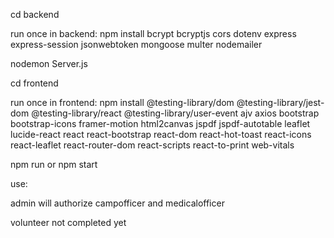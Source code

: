 cd backend

run once in backend: npm install bcrypt bcryptjs cors dotenv express express-session jsonwebtoken mongoose multer nodemailer

nodemon Server.js

cd frontend

run once in frontend: npm install @testing-library/dom @testing-library/jest-dom @testing-library/react @testing-library/user-event ajv axios bootstrap bootstrap-icons framer-motion html2canvas jspdf jspdf-autotable leaflet lucide-react react react-bootstrap react-dom react-hot-toast react-icons react-leaflet react-router-dom react-scripts react-to-print web-vitals

npm run
or
npm start




use:



admin will authorize campofficer and medicalofficer


volunteer not completed yet
